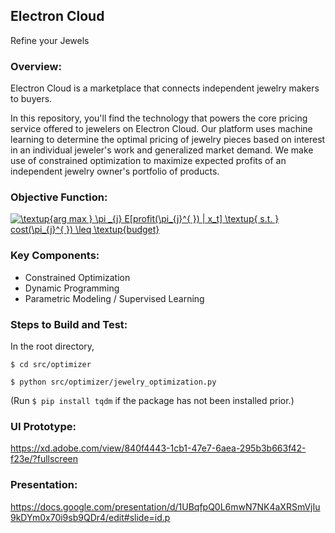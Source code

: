 
## Electron Cloud
Refine your Jewels


### Overview: 
Electron Cloud is a marketplace that connects independent jewelry makers to buyers.
  
In this repository, you'll find the technology that powers the core pricing service offered to jewelers on Electron Cloud. Our platform uses machine learning to determine the optimal pricing of jewelry pieces based on interest in an individual jeweler's work and generalized market demand. We make use of constrained optimization to maximize expected profits of an independent jewelry owner's portfolio of products.

### Objective Function:
<a href="https://www.codecogs.com/eqnedit.php?latex=\textup{arg&space;max&space;}&space;\pi&space;_{j}&space;E[profit(\pi_{j}^{&space;})&space;|&space;x_t]&space;\textup{&space;s.t.&space;}&space;cost(\pi_{j}^{&space;})&space;\leq&space;\textup{budget}" target="_blank"><img src="https://latex.codecogs.com/gif.latex?\textup{arg&space;max&space;}&space;\pi&space;_{j}&space;E[profit(\pi_{j}^{&space;})&space;|&space;x_t]&space;\textup{&space;s.t.&space;}&space;cost(\pi_{j}^{&space;})&space;\leq&space;\textup{budget}" title="\textup{arg max } \pi _{j} E[profit(\pi_{j}^{ }) | x_t] \textup{ s.t. } cost(\pi_{j}^{ }) \leq \textup{budget}" /></a>

### Key Components:
- Constrained Optimization
- Dynamic Programming
- Parametric Modeling / Supervised Learning

### Steps to Build and Test: 
In the root directory,

`$ cd src/optimizer`

`$ python src/optimizer/jewelry_optimization.py`

(Run `$ pip install tqdm` if the package has not been installed prior.)

### UI Prototype:
https://xd.adobe.com/view/840f4443-1cb1-47e7-6aea-295b3b663f42-f23e/?fullscreen

### Presentation:
https://docs.google.com/presentation/d/1UBqfpQ0L6mwN7NK4aXRSmVjIu9kDYm0x70i9sb9QDr4/edit#slide=id.p
